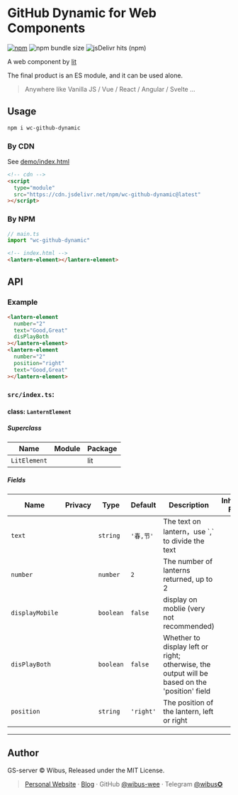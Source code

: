 # GitHub Dynamic for Web Components

[![npm](https://img.shields.io/npm/v/wc-github-dynamic)](https://www.npmjs.com/package/wc-github-dynamic)
![npm bundle size](https://img.shields.io/bundlephobia/minzip/wc-github-dynamic)
![jsDelivr hits (npm)](https://img.shields.io/jsdelivr/npm/hy/wc-github-dynamic)

A web component by [lit](https://github.com/lit/lit)

The final product is an ES module, and it can be used alone.

> Anywhere like Vanilla JS / Vue / React / Angular / Svelte ...

## Usage

```bash
npm i wc-github-dynamic
```

### By CDN

See [demo/index.html](https://github.com/wibus-wee/wc-github-dynamic/blob/main/demo/index.html)

```html
<!-- cdn -->
<script
  type="module"
  src="https://cdn.jsdelivr.net/npm/wc-github-dynamic@latest"
></script>
```

### By NPM

```ts
// main.ts
import "wc-github-dynamic"
```

```html
<!-- index.html -->
<lantern-element></lantern-element>
```

## API

### Example

```html
<lantern-element
  number="2"
  text="Good,Great"
  disPlayBoth
></lantern-element>
<lantern-element
  number="2"
  position="right"
  text="Good,Great"
></lantern-element>
```

<!-- wc-api:start -->
<!-- prettier-ignore-start -->
<!-- markdownlint-disable -->
### `src/index.ts`:

#### class: `LanternElement`

##### Superclass

| Name         | Module | Package |
| ------------ | ------ | ------- |
| `LitElement` |        | lit     |

##### Fields

| Name            | Privacy | Type      | Default   | Description                                                                                   | Inherited From |
| --------------- | ------- | --------- | --------- | --------------------------------------------------------------------------------------------- | -------------- |
| `text`          |         | `string`  | `'春,节'`   | The text on lantern，use \`,\` to divide the text                                              |                |
| `number`        |         | `number`  | `2`       | The number of lanterns returned, up to 2                                                      |                |
| `displayMobile` |         | `boolean` | `false`   | display on moblie (very not recommended)                                                      |                |
| `disPlayBoth`   |         | `boolean` | `false`   | Whether to display left or right; otherwise, the output will be based on the 'position' field |                |
| `position`      |         | `string`  | `'right'` | The position of the lantern, left or right                                                    |                |

<hr/>

<!-- markdownlint-restore -->
<!-- prettier-ignore-end -->
<!-- wc-api:end -->



## Author

GS-server © Wibus, Released under the MIT License.

> [Personal Website](http://iucky.cn/) · [Blog](https://blog.iucky.cn/) · GitHub [@wibus-wee](https://github.com/wibus-wee/) · Telegram [@wibus✪](https://t.me/wibus_wee)